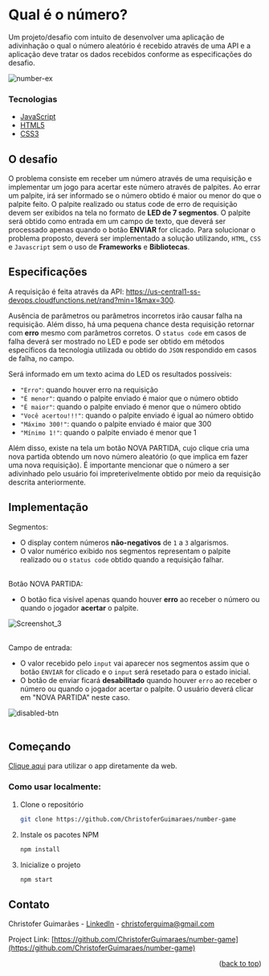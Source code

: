 <div id="top"></div>

# Qual é o número?

Um projeto/desafio com intuito de desenvolver uma aplicação de adivinhação o qual o número aleatório é recebido através de uma API e a aplicação deve tratar os dados recebidos conforme as especificações do desafio.

![number-ex](https://user-images.githubusercontent.com/32392449/151915610-ac273a9f-8487-43af-811d-421c00d56e78.png)

### Tecnologias

- [JavaScript](https://www.javascript.com/)
- [HTML5](https://developer.mozilla.org/en-US/docs/Glossary/HTML5)
- [CSS3](https://developer.mozilla.org/en-US/docs/Web/CSS)

## O desafio

O problema consiste em receber um número através de uma requisição e implementar
um jogo para acertar este número através de palpites. Ao errar um palpite, irá ser informado se
o número obtido é maior ou menor do que o palpite feito. O palpite realizado ou status code de
erro de requisição devem ser exibidos na tela no formato de **LED de 7 segmentos**. O palpite
será obtido como entrada em um campo de texto, que deverá ser processado apenas quando o
botão **ENVIAR** for clicado.
Para solucionar o problema proposto, deverá ser implementado a solução utilizando,
`HTML`, `CSS` e `Javascript` sem o uso de **Frameworks** e **Bibliotecas**.

## Especificações

A requisição é feita através da API: https://us-central1-ss-devops.cloudfunctions.net/rand?min=1&max=300.

Ausência de parâmetros ou parâmetros incorretos irão causar falha na requisição. Além disso, há uma pequena chance desta
requisição retornar com **erro** mesmo com parâmetros corretos. O `status code` em casos de
falha deverá ser mostrado no LED e pode ser obtido em métodos específicos da tecnologia
utilizada ou obtido do `JSON` respondido em casos de falha, no campo.

Será informado em um texto acima do LED os resultados possíveis:
- `"Erro"`: quando houver erro na requisição
- `"É menor"`: quando o palpite enviado é maior que o número obtido
- `"É maior"`: quando o palpite enviado é menor que o número obtido
- `"Você acertou!!!"`: quando o palpite enviado é igual ao número obtido
- `"Máximo 300!"`: quando o palpite enviado é maior que 300
- `"Mínimo 1!"`: quando o palpite enviado é menor que 1

Além disso, existe na tela um botão NOVA PARTIDA, cujo clique cria uma
nova partida obtendo um novo número aleatório (o que implica em fazer uma nova requisição).
É importante mencionar que o número a ser adivinhado pelo usuário foi
impreterivelmente obtido por meio da requisição descrita anteriormente.

## Implementação 

Segmentos:

- O display contem números **não-negativos** de `1` a `3` algarismos.
- O valor numérico exibido nos segmentos representam o palpite realizado ou
o `status code` obtido quando a requisição falhar.
</br></br>

Botão NOVA PARTIDA:

- O botão fica visível apenas quando houver **erro** ao receber o número ou quando
o jogador **acertar** o palpite.

![Screenshot_3](https://user-images.githubusercontent.com/32392449/151915252-2dd29997-2b7b-44b1-a77f-b84100cd64c2.png)
</br></br>

Campo de entrada:

- O valor recebido pelo `input` vai aparecer nos segmentos assim que o botão `ENVIAR` for clicado e o
`input` será resetado para o estado inicial.
- O botão de enviar ficará **desabilitado** quando houver `erro` ao receber o
número ou quando o jogador acertar o palpite. O usuário deverá clicar em "NOVA
PARTIDA" neste caso.

![disabled-btn](https://user-images.githubusercontent.com/32392449/151915133-a331bf6e-aea7-415e-9529-b8e02a01bcd9.png)
</br></br>

## Começando

[Clique aqui](https://whatisnumber.herokuapp.com/) para utilizar o app diretamente da web.

### Como usar localmente:

1. Clone o repositório
   ```sh
   git clone https://github.com/ChristoferGuimaraes/number-game
   ```
2. Instale os pacotes NPM
   ```sh
   npm install
   ```
3. Inicialize o projeto
   ```js
   npm start
   ```
  
## Contato

Christofer Guimarães - [LinkedIn](https://www.linkedin.com/in/christofer-guimar%C3%A3es-351149218/) - christoferguima@gmail.com

Project Link: [https://github.com/ChristoferGuimaraes/number-game](https://github.com/ChristoferGuimaraes/number-game)

<p align="right">(<a href="#top">back to top</a>)</p>